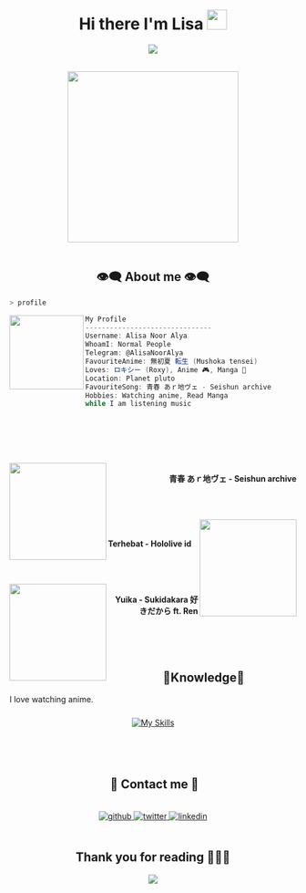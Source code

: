 <h1 align="center">Hi there I'm Lisa <img src="https://media.giphy.com/media/hvRJCLFzcasrR4ia7z/giphy.gif" width="35px" height="35px"></h1>
<p align="center">
    <img src="https://komarev.com/ghpvc/?username=AlisaOfc&color=brightgreen&style=plastic&label=%F0%9F%91%80+Profile+Views">
</p>

<body>
<br>
<div align="center">
<img src="https://media.tenor.com/cM3dX0cZS5AAAAAd/shiroko.gif" width="300px">
</div>
<br>

<h2 align="center"> 👁️‍🗨️ About me 👁️‍🗨️ </h2>

```sh
> profile
```

<img align="left" src="https://telegra.ph/file/8cd2774a3991e8fdfb7d4.png" width="130px"/> 

```csharp
My Profile
-------------------------------
Username: Alisa Noor Alya
WhoamI: Normal People
Telegram: @AlisaNoorAlya
FavouriteAnime: 無初夏 転生 (Mushoka tensei)
Loves: ロキシー (Roxy), Anime 🎮, Manga 🎹
Location: Planet pluto
FavouriteSong: 青春 あｒ地ヴェ - Seishun archive
Hobbies: Watching anime, Read Manga 
while I am listening music
```


<div>
<br>
<br>
<br>
<br>

<p align="right"><a href = "https://youtu.be/YzQCNmk3YYA?si=mAaGIQdqHCOVUlcb"><img src = "https://i.ytimg.com/vi/YzQCNmk3YYA/maxresdefault.jpg" width = "170" align = "left"/></a><b><br>青春 あｒ地ヴェ - Seishun archive</b></p>
<br>
<br>

<p align="left"><a href = "https://youtu.be/PaOMF-g1ZWU?si=R4BxcAlW-R62xf3e"><img  src ="https://i.ytimg.com/vi/PaOMF-g1ZWU/maxresdefault.jpg" width="170" align="right"></a><b><br><br>Terhebat - Hololive id</b></p>

<br>
<br>

<p align="right"><a href="https://www.youtube.com/watch?v=IfMqM-AtnQk"><img src="https://i.ytimg.com/vi/IfMqM-AtnQk/hqdefault.jpg" width="170" align="left"></a><b><br>Yuika - Sukidakara 好きだから ft. Ren</b></p>
<br>
</div>
<br>
<br>

<div>
<h2 align="center"> 🔎Knowledge📖 </h2>
</div>
<div align = "center">
<p align = "justify">I love watching anime. <br></p>
<p align = "center">
     <a href="https://skillicons.dev">
        <img style="margin: 10px"src="https://skillicons.dev/icons?i=react,express,js,html,css,mongodb,netlify,github&perline=8"alt="My Skills"/> 
    </a>
</p>
</div>
<br>
<br>

<h2 align ="center"> 📝 Contact me 📝</h2>
<br> 
<div align="center">
<a href="https://github.com/AlisaOfc" target="_blank">
<img src=https://img.shields.io/badge/github-%2324292e.svg?&style=for-the-badge&logo=github&logoColor=white alt=github style="margin-bottom: 5px;" />
</a>
<a href="https://twitter.com/Cakhaho" target="_blank">
<img src=https://img.shields.io/badge/twitter-%2300acee.svg?&style=for-the-badge&logo=twitter&logoColor=white alt=twitter style="margin-bottom: 5px;" />
</a>
<a href="https://instagram.com/ahyad_08" target="_blank">
<img src=https://img.shields.io/badge/Instagram-E4405F?style=for-the-badge&logo=instagram&logoColor=white alt=linkedin style="margin-bottom: 5px;" />
</a>

</div>  
<br>
<div>
<h2 align="center">Thank you for reading 🙋🏻‍♂️</h2>
<div>
<p align="center">
    <img src="https://i.pinimg.com/originals/81/5c/29/815c2961079c1a0fae417745b8d26c4d.gif"/>
   </p>
</div>
